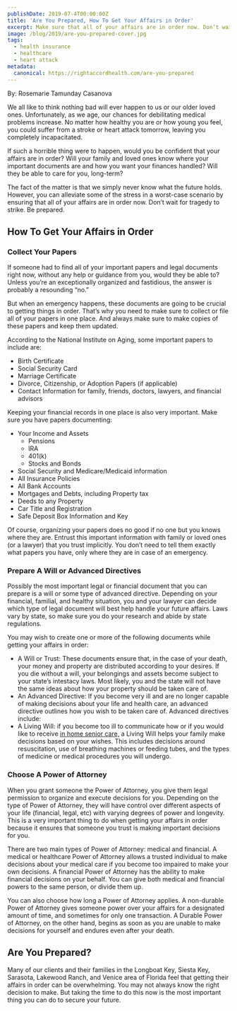 ```yaml
---
publishDate: 2019-07-4T00:00:00Z
title: 'Are You Prepared, How To Get Your Affairs in Order'
excerpt: Make sure that all of your affairs are in order now. Don’t wait for tragedy to strike. Be prepared.
image: /blog/2019/are-you-prepared-cover.jpg
tags:
  - health insurance
  - healthcare
  - heart attack
metadata:
  canonical: https://rightaccordhealth.com/are-you-prepared
---
```



By: Rosemarie Tamunday Casanova



We all like to think nothing bad will ever happen to us or our older loved ones. Unfortunately, as we age, our chances for debilitating medical problems increase. No matter how healthy you are or how young you feel, you could suffer from a stroke or heart attack tomorrow, leaving you completely incapacitated.

If such a horrible thing were to happen, would you be confident that your affairs are in order? Will your family and loved ones know where your important documents are and how you want your finances handled? Will they be able to care for you, long-term?

The fact of the matter is that we simply never know what the future holds. However, you can alleviate some of the stress in a worst-case scenario by ensuring that all of your affairs are in order now. Don’t wait for tragedy to strike. Be prepared.

How To Get Your Affairs in Order
--------------------------------

### Collect Your Papers

If someone had to find all of your important papers and legal documents right now, without any help or guidance from you, would they be able to? Unless you’re an exceptionally organized and fastidious, the answer is probably a resounding “no.”

But when an emergency happens, these documents are going to be crucial to getting things in order. That’s why you need to make sure to collect or file all of your papers in one place. And always make sure to make copies of these papers and keep them updated.

According to the National Institute on Aging, some important papers to include are:

*   Birth Certificate
*   Social Security Card
*   Marriage Certificate
*   Divorce, Citizenship, or Adoption Papers (if applicable)
*   Contact Information for family, friends, doctors, lawyers, and financial advisors

Keeping your financial records in one place is also very important. Make sure you have papers documenting:

*   Your Income and Assets
    *   Pensions
    *   IRA
    *   401(k)
    *   Stocks and Bonds
*   Social Security and Medicare/Medicaid information
*   All Insurance Policies
*   All Bank Accounts
*   Mortgages and Debts, including Property tax
*   Deeds to any Property
*   Car Title and Registration
*   Safe Deposit Box Information and Key

  

Of course, organizing your papers does no good if no one but you knows where they are. Entrust this important information with family or loved ones (or a lawyer) that you trust implicitly. You don’t need to tell them exactly what papers you have, only where they are in case of an emergency.

### Prepare A Will or Advanced Directives

Possibly the most important legal or financial document that you can prepare is a will or some type of advanced directive. Depending on your financial, familial, and healthy situation, you and your lawyer can decide which type of legal document will best help handle your future affairs. Laws vary by state, so make sure you do your research and abide by state regulations.

You may wish to create one or more of the following documents while getting your affairs in order:

*   A Will or Trust: These documents ensure that, in the case of your death, your money and property are distributed according to your desires. If you die without a will, your belongings and assets become subject to your state’s intestacy laws. Most likely, you and the state will not have the same ideas about how your property should be taken care of.
*   An Advanced Directive: If you become very ill and are no longer capable of making decisions about your life and health care, an advanced directive outlines how you wish to be taken care of. Advanced directives include:
*   A Living Will: if you become too ill to communicate how or if you would like to receive [in home senior care,](https://rightaccordhealth.com/services/live-in-homecare.html) a Living Will helps your family make decisions based on your wishes. This includes decisions around resuscitation, use of breathing machines or feeding tubes, and the types of medicine or medical procedures you will undergo.

### Choose A Power of Attorney

When you grant someone the Power of Attorney, you give them legal permission to organize and execute decisions for you. Depending on the type of Power of Attorney, they will have control over different aspects of your life (financial, legal, etc) with varying degrees of power and longevity. This is a very important thing to do when getting your affairs in order because it ensures that someone you trust is making important decisions for you.

There are two main types of Power of Attorney: medical and financial. A medical or healthcare Power of Attorney allows a trusted individual to make decisions about your medical care if you become too impaired to make your own decisions. A financial Power of Attorney has the ability to make financial decisions on your behalf. You can give both medical and financial powers to the same person, or divide them up.

You can also choose how long a Power of Attorney applies. A non-durable Power of Attorney gives someone power over your affairs for a designated amount of time, and sometimes for only one transaction. A Durable Power of Attorney, on the other hand, begins as soon as you are unable to make decisions for yourself and endures even after your death.

Are You Prepared?
-----------------

Many of our clients and their families in the Longboat Key, Siesta Key, Sarasota, Lakewood Ranch, and Venice area of Florida feel that getting their affairs in order can be overwhelming. You may not always know the right decision to make. But taking the time to do this now is the most important thing you can do to secure your future.